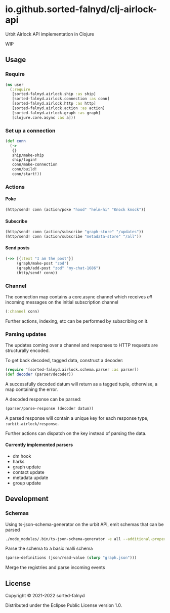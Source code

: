 # io.github.sorted-falnyd/clj-airlock-api

Urbit Airlock API implementation in Clojure

WIP

## Usage

### Require

```clojure
(ns user
  (:require
   [sorted-falnyd.airlock.ship :as ship]
   [sorted-falnyd.airlock.connection :as conn]
   [sorted-falnyd.airlock.http :as http]
   [sorted-falnyd.airlock.action :as action]
   [sorted-falnyd.airlock.graph :as graph]
   [clojure.core.async :as a]))
```
### Set up a connection

```clojure
(def conn
  (->
   {}
   ship/make-ship
   ship/login!
   conn/make-connection
   conn/build!
   conn/start!))
```

### Actions

#### Poke

```clojure
(http/send! conn (action/poke "hood" "helm-hi" "Knock knock"))
```

#### Subscribe

```clojure
(http/send! conn (action/subscribe "graph-store" "/updates"))
(http/send! conn (action/subscribe "metadata-store" "/all"))
```

#### Send posts

```clojure
(->> [{:text "I am the post"}]
     (graph/make-post "zod")
     (graph/add-post "zod" "my-chat-1686")
     (http/send! conn))
```

### Channel

The connection map contains a core.async channel which receives *all*
incoming messages on the initial subscription channel

```clojure
(:channel conn)
```

Further actions, indexing, etc can be performed by subscribing on it.

### Parsing updates

The updates coming over a channel and responses to HTTP requests are
structurally encoded.

To get back decoded, tagged data, construct a decoder:

```clojure
(require '[sorted-falnyd.airlock.schema.parser :as parser])
(def decoder (parser/decoder))
```

A successfully decoded datum will return as a tagged tuple, otherwise, a
map containing the error.

A decoded response can be parsed:

```clojure
(parser/parse-response (decoder datum))
```

A parsed response will contain a unique key for each response type,
`:urbit.airlock/response`.

Further actions can dispatch on the key instead of parsing the data.

#### Currently implemented parsers

- dm hook
- harks
- graph update
- contact update
- metadata update
- group update

## Development

### Schemas

Using ts-json-schema-generator on the urbit API, emit schemas that can be parsed

```bash
./node_modules/.bin/ts-json-schema-generator -e all --additional-properties true -f tsconfig.json --type 'Graph'  > ~/Urbit/clj-airlock-api/src/dev/resources/graph-update2.json
```

Parse the schema to a basic malli schema

```clojure
(parse-definitions (json/read-value (slurp "graph.json")))
```

Merge the registries and parse incoming events

## License

Copyright © 2021-2022 sorted-falnyd

Distributed under the Eclipse Public License version 1.0.
